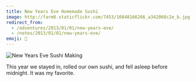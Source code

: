 ```yaml
---
title: New Years Eve Homemade Sushi
image: http://farm8.staticflickr.com/7453/10848166266_a342068c2e_b.jpg
redirect_from:
  - /adventures/2013/01/01/new-years-eve/
  - /notes/2013/01/01/new-years-eve/
emoji: 🍣
---
```


<div class="photos">
<img src="http://farm8.staticflickr.com/7453/10848166266_a342068c2e_b.jpg" class="pop-out" alt="New Years Eve Sushi Making">
</div>

This year we stayed in, rolled our own sushi, and fell asleep before midnight. It was my favorite.
